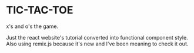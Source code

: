 # TIC-TAC-TOE

x's and o's the game.

Just the react website's tutorial converted into functional component style.
Also using remix.js because it's new and I've been meaning to check it out.
